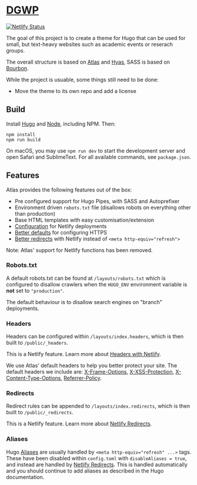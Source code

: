 # [DGWP](https://www.dgwp.org)
[![Netlify Status](https://api.netlify.com/api/v1/badges/4d033c2d-096f-4121-b6ec-3f5368aae8fd/deploy-status)](https://app.netlify.com/sites/boring-brattain-3ff500/deploys)

The goal of this project is to create a theme for Hugo that can be used for small, but text-heavy websites such as academic events or reserach groups.

The overall structure is based on [Atlas](https://github.com/indigotree/atlas) and [Hyas](https://gethyas.com), SASS is based on [Bourbon](https://github.com/thoughtbot/bourbon/).

While the project is usuable, some things still need to be done:
- Move the theme to its own repo and add a license

## Build

Install [Hugo](https://gohugo.io/getting-started/installing/) and [Node](https://nodejs.dev), including NPM. Then:

```
npm install
npm run build
```

On macOS, you may use `npm run dev` to start the development server and open Safari and SublimeText. For all available commands, see `package.json`. 

## Features

Atlas provides the following features out of the box:

* Pre configured support for Hugo Pipes, with SASS and Autoprefixer
* Environment driven `robots.txt` file (disallows robots on everything other than production)
* Base HTML templates with easy customisation/extension
* [Configuration](/netlify.toml) for Netlify deployments
* [Better defaults](#security-headers) for configuring HTTPS
* [Better redirects](#redirects) with Netlify instead of `<meta http-equiv="refresh">`

Note: Atlas' support for Netlify functions has been removed.

### Robots.txt

A default robots.txt can be found at `/layouts/robots.txt` which is configured to disallow crawlers when the `HUGO_ENV` environment variable is **not** set to `"production"`.

The default behaviour is to disallow search engines on "branch" deployments.

### Headers

Headers can be configured within `/layouts/index.headers`, which is then built to `/public/_headers`.

This is a Netlify feature. Learn more about [Headers with Netlify](https://www.netlify.com/docs/headers-and-basic-auth/).

We use Atlas' default headers to help you better protect your site. The default headers we include are: [X-Frame-Options](https://scotthelme.co.uk/hardening-your-http-response-headers/#x-frame-options), [X-XSS-Protection](https://scotthelme.co.uk/hardening-your-http-response-headers/#x-xss-protection), [X-Content-Type-Options](https://scotthelme.co.uk/hardening-your-http-response-headers/#x-content-type-options), [Referrer-Policy](https://scotthelme.co.uk/a-new-security-header-referrer-policy/).

### Redirects

Redirect rules can be appended to `/layouts/index.redirects`, which is then built to `/public/_redirects`.

This is a Netlify feature. Learn more about [Netlify Redirects](https://www.netlify.com/docs/redirects/).

### Aliases

Hugo [Aliases](https://gohugo.io/content-management/urls/#aliases) are usually handled by `<meta http-equiv="refresh" ...>` tags. These have been disabled within `config.toml` with `disableAliases = true`, and instead are handled by [Netlify Redirects](https://www.netlify.com/docs/redirects/). This is handled automatically and you should continue to add aliases as described in the Hugo documentation.
